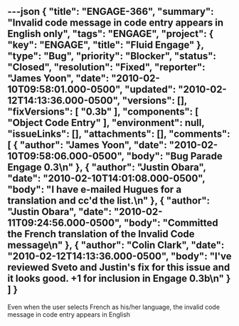 ---json
{
  "title": "ENGAGE-366",
  "summary": "Invalid code message in code entry appears in English only",
  "tags": "ENGAGE",
  "project": {
    "key": "ENGAGE",
    "title": "Fluid Engage"
  },
  "type": "Bug",
  "priority": "Blocker",
  "status": "Closed",
  "resolution": "Fixed",
  "reporter": "James Yoon",
  "date": "2010-02-10T09:58:01.000-0500",
  "updated": "2010-02-12T14:13:36.000-0500",
  "versions": [],
  "fixVersions": [
    "0.3b"
  ],
  "components": [
    "Object Code Entry"
  ],
  "environment": null,
  "issueLinks": [],
  "attachments": [],
  "comments": [
    {
      "author": "James Yoon",
      "date": "2010-02-10T09:58:06.000-0500",
      "body": "Bug Parade Engage 0.3\n"
    },
    {
      "author": "Justin Obara",
      "date": "2010-02-10T14:01:08.000-0500",
      "body": "I have e-mailed Hugues for a translation and cc'd the list.\n"
    },
    {
      "author": "Justin Obara",
      "date": "2010-02-11T09:24:56.000-0500",
      "body": "Committed the French translation of the Invalid Code message\n"
    },
    {
      "author": "Colin Clark",
      "date": "2010-02-12T14:13:36.000-0500",
      "body": "I've reviewed Sveto and Justin's fix for this issue and it looks good. +1 for inclusion in Engage 0.3b\n"
    }
  ]
}
---
Even when the user selects French as his/her language, the invalid code message in code entry appears in English

        